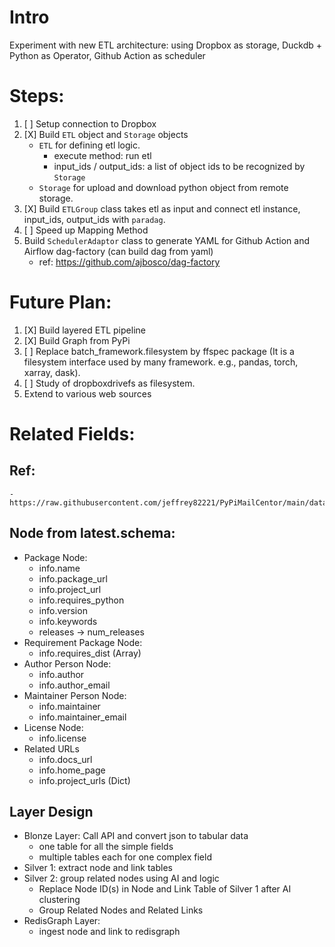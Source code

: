 # Intro
Experiment with new ETL architecture: using Dropbox as storage, Duckdb + Python as Operator, Github Action as scheduler

# Steps:

1. [ ] Setup connection to Dropbox
2. [X] Build `ETL` object and `Storage` objects
    - `ETL` for defining etl logic. 
        - execute method: run etl
        - input_ids / output_ids: a list of object ids to be recognized by `Storage`
    - `Storage` for upload and download python object from remote storage. 
3. [X] Build `ETLGroup` class takes etl as input and connect etl instance, input_ids, output_ids with `paradag`.
4. [ ] Speed up Mapping Method
5. Build `SchedulerAdaptor` class to generate YAML for Github Action
and Airflow dag-factory (can build dag from yaml)
    - ref: https://github.com/ajbosco/dag-factory
    
# Future Plan: 

1) [X] Build layered ETL pipeline
2) [X] Build Graph from PyPi
3) [ ] Replace batch_framework.filesystem by ffspec package (It is a filesystem interface used by many framework. e.g., pandas, torch, xarray, dask). 
4) [ ] Study of dropboxdrivefs as filesystem. 
3) Extend to various web sources
# Related Fields:

## Ref:
    - https://raw.githubusercontent.com/jeffrey82221/PyPiMailCentor/main/data/latest.schema

## Node from latest.schema:

- Package Node:
    - info.name
    - info.package_url
    - info.project_url
    - info.requires_python
    - info.version
    - info.keywords
    - releases -> num_releases
- Requirement Package Node:
    - info.requires_dist (Array)
- Author Person Node:
    - info.author
    - info.author_email
- Maintainer Person Node:
    - info.maintainer
    - info.maintainer_email
- License Node:
    - info.license
- Related URLs
    - info.docs_url
    - info.home_page
    - info.project_urls (Dict)

## Layer Design

- Blonze Layer: Call API and convert json to tabular data
    - one table for all the simple fields
    - multiple tables each for one complex field
- Silver 1: extract node and link tables
- Silver 2: group related nodes using AI and logic 
    - Replace Node ID(s) in Node and Link Table of Silver 1 after AI clustering
    - Group Related Nodes and Related Links
- RedisGraph Layer:
    - ingest node and link to redisgraph

